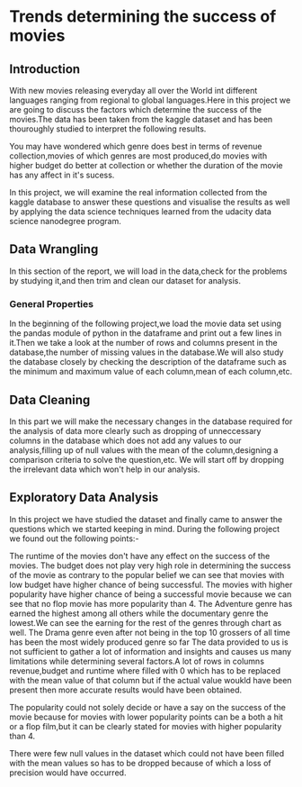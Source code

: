 # Trends determining the success of movies

## Introduction

With new movies releasing everyday all over the World int different languages ranging from regional to global languages.Here in this project we are going to discuss the factors which determine the success of the movies.The data has been taken from the kaggle dataset and has been thouroughly studied to interpret the following results.

You may have wondered which genre does best in terms of revenue collection,movies of which genres are most produced,do movies with higher budget do better at collection or whether the duration of the movie has any affect in it's sucess.

In this project, we will examine the real information collected from the kaggle database to answer these questions and visualise the results as well by applying the data science techniques learned from the udacity data science nanodegree program.

## Data Wrangling

In this section of the report, we will load in the data,check for the problems by studying it,and then trim and clean our dataset for analysis.

### General Properties
In the beginning of the following project,we load the movie data set using the pandas module of python in the dataframe and print out a few lines in it.Then we take a look at the number of rows and columns present in the database,the number of missing values in the database.We will also study the database closely by checking the description of the dataframe such as the minimum and maximum value of each column,mean of each column,etc.

## Data Cleaning

In this part we will make the necessary changes in the database required for the analysis of data more clearly such as dropping of unneccessary columns in the database which does not add any values to our analysis,filling up of null values with the mean of the column,designing a comparison criteria to solve the question,etc.
We will start off by dropping the irrelevant data which won't help in our analysis.

## Exploratory Data Analysis

In this project we have studied the dataset and finally came to answer the questions which we started keeping in mind. During the following project we found out the following points:-

The runtime of the movies don't have any effect on the success of the movies.
The budget does not play very high role in determining the success of the movie as contrary to the popular belief we can see that movies with low budget have higher chance of being successful.
The movies with higher popularity have higher chance of being a successful movie because we can see that no flop movie has more popularity than 4.
The Adventure genre has earned the highest among all others while the documentary genre the lowest.We can see the earning for the rest of the genres through chart as well.
The Drama genre even after not being in the top 10 grossers of all time has been the most widely produced genre so far
The data provided to us is not sufficient to gather a lot of information and insights and causes us many limitations while determining several factors.A lot of rows in columns revenue,budget and runtime where filled with 0 which has to be replaced with the mean value of that column but if the actual value woukld have been present then more accurate results would have been obtained.

The popularity could not solely decide or have a say on the success of the movie because for movies with lower popularity points can be a both a hit or a flop film,but it can be clearly stated for movies with higher popularity than 4.

There were few null values in the dataset which could not have been filled with the mean values so has to be dropped because of which a loss of precision would have occurred.
